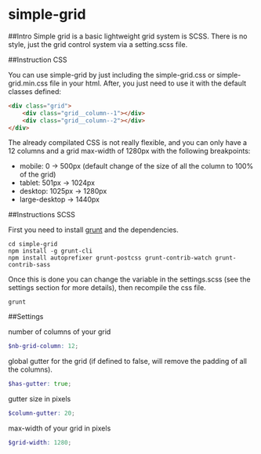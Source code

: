 # simple-grid

##Intro
Simple grid is a basic lightweight grid system is SCSS. There is no style, just the grid control system via a setting.scss file.


##Instruction CSS

You can use simple-grid by just including the simple-grid.css or simple-grid.min.css file in your html.
After, you just need to use it with the default classes defined:

```html
<div class="grid">
	<div class="grid__column--1"></div>
	<div class="grid__column--2"></div>
</div>
```

The already compilated CSS is not really flexible, and you can only have a 12 columns and a grid max-width of 1280px with the following breakpoints:
- mobile: 0 -> 500px (default change of the size of all the column to 100% of the grid)
- tablet: 501px -> 1024px
- desktop: 1025px -> 1280px
- large-desktop -> 1440px


##Instructions SCSS

First you need to install [grunt](http://gruntjs.com/getting-started) and the dependencies. 

```
cd simple-grid
npm install -g grunt-cli
npm install autoprefixer grunt-postcss grunt-contrib-watch grunt-contrib-sass
```

Once this is done you can change the variable in the settings.scss (see the settings section for more details), then recompile the css file.

```
grunt
```


##Settings

number of columns of your grid
```SCSS
$nb-grid-column: 12;
```

global gutter for the grid (if defined to false, will remove the padding of all the columns).
```SCSS
$has-gutter: true;
```

gutter size in pixels
```SCSS
$column-gutter: 20;
```

max-width of your grid in pixels
```SCSS
$grid-width: 1280;
```
